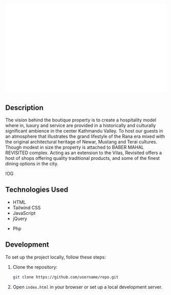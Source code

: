 ![Baber Mahal Vilas](./img/logo.svg)

## Description

The vision behind the boutique property is to create a hospitality model where in, luxury and service are provided in a historically and culturally significant ambience in the center Kathmandu Valley. To host our guests in an atmosphere that illustrates the grand lifestyle of the Rana era mixed with the original architectural heritage of Newar, Mustang and Terai cultures. Though modest in size the property is attached to BABER MAHAL REVISITED complex. Acting as an extension to the Vilas, Revisited offers a host of shops offering quality traditional products, and some of the finest dining options in the city.

!OG

## Technologies Used

- HTML
- Tailwind CSS
- JavaScript
- jQuery
<!-- - AOS Library (Animation on Scroll) -->
- Php

## Development

To set up the project locally, follow these steps:

1. Clone the repository:

   ```bash
   git clone https://github.com/username/repo.git

2. Open `index.html` in your browser or set up a local development server.


<!-- ## Credits
- Author: Longtail e-media -->
